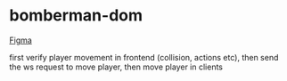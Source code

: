 # bomberman-dom

[Figma](https://www.figma.com/file/JuFyCQ3lNQH4DINXFo4AYy/Bomberman-DOM?type=design&node-id=0%3A1&mode=design&t=MpiKB1DWR1E0UZGV-1)


first verify player movement in frontend (collision, actions etc), then send the ws request to move player, then move player in clients